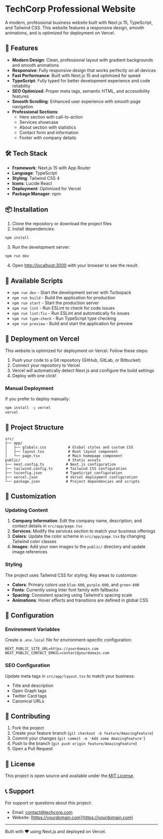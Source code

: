 # TechCorp Professional Website

A modern, professional business website built with Next.js 15, TypeScript, and Tailwind CSS. This website features a responsive design, smooth animations, and is optimized for deployment on Vercel.

## 🚀 Features

- **Modern Design**: Clean, professional layout with gradient backgrounds and smooth animations
- **Responsive**: Fully responsive design that works perfectly on all devices
- **Fast Performance**: Built with Next.js 15 and optimized for speed
- **TypeScript**: Fully typed for better development experience and code reliability
- **SEO Optimized**: Proper meta tags, semantic HTML, and accessibility features
- **Smooth Scrolling**: Enhanced user experience with smooth page navigation
- **Professional Sections**:
  - Hero section with call-to-action
  - Services showcase
  - About section with statistics
  - Contact form and information
  - Footer with company details

## 🛠️ Tech Stack

- **Framework**: Next.js 15 with App Router
- **Language**: TypeScript
- **Styling**: Tailwind CSS 4
- **Icons**: Lucide React
- **Deployment**: Optimized for Vercel
- **Package Manager**: npm

## 📦 Installation

1. Clone the repository or download the project files
2. Install dependencies:

```bash
npm install
```

3. Run the development server:

```bash
npm run dev
```

4. Open [http://localhost:3000](http://localhost:3000) with your browser to see the result.

## 🧰 Available Scripts

- `npm run dev` - Start the development server with Turbopack
- `npm run build` - Build the application for production
- `npm run start` - Start the production server
- `npm run lint` - Run ESLint to check for code issues
- `npm run lint:fix` - Run ESLint and automatically fix issues
- `npm run type-check` - Run TypeScript type checking
- `npm run preview` - Build and start the application for preview

## 🚀 Deployment on Vercel

This website is optimized for deployment on Vercel. Follow these steps:

1. Push your code to a Git repository (GitHub, GitLab, or Bitbucket)
2. Connect your repository to Vercel
3. Vercel will automatically detect Next.js and configure the build settings
4. Deploy with one click!

### Manual Deployment

If you prefer to deploy manually:

```bash
npm install -g vercel
vercel
```

## 📁 Project Structure

```
src/
├── app/
│   ├── globals.css          # Global styles and custom CSS
│   ├── layout.tsx           # Root layout component
│   └── page.tsx             # Main homepage component
public/                      # Static assets
├── next.config.ts          # Next.js configuration
├── tailwind.config.ts      # Tailwind CSS configuration
├── tsconfig.json           # TypeScript configuration
├── vercel.json             # Vercel deployment configuration
└── package.json            # Project dependencies and scripts
```

## 🎨 Customization

### Updating Content

1. **Company Information**: Edit the company name, description, and contact details in `src/app/page.tsx`
2. **Services**: Modify the services section to match your business offerings
3. **Colors**: Update the color scheme in `src/app/page.tsx` by changing Tailwind color classes
4. **Images**: Add your own images to the `public/` directory and update image references

### Styling

The project uses Tailwind CSS for styling. Key areas to customize:

- **Colors**: Primary colors use `blue-600`, `purple-600`, and `green-600`
- **Fonts**: Currently using Inter font family with fallbacks
- **Spacing**: Consistent spacing using Tailwind's spacing scale
- **Animations**: Hover effects and transitions are defined in global CSS

## 🔧 Configuration

### Environment Variables

Create a `.env.local` file for environment-specific configuration:

```env
NEXT_PUBLIC_SITE_URL=https://yourdomain.com
NEXT_PUBLIC_CONTACT_EMAIL=contact@yourdomain.com
```

### SEO Configuration

Update meta tags in `src/app/layout.tsx` to match your business:

- Title and description
- Open Graph tags
- Twitter Card tags
- Canonical URLs

## 🤝 Contributing

1. Fork the project
2. Create your feature branch (`git checkout -b feature/AmazingFeature`)
3. Commit your changes (`git commit -m 'Add some AmazingFeature'`)
4. Push to the branch (`git push origin feature/AmazingFeature`)
5. Open a Pull Request

## 📄 License

This project is open source and available under the [MIT License](LICENSE).

## 📞 Support

For support or questions about this project:

- Email: contact@techcorp.com
- Website: [https://yourdomain.com](https://yourdomain.com)

---

Built with ❤️ using Next.js and deployed on Vercel.
